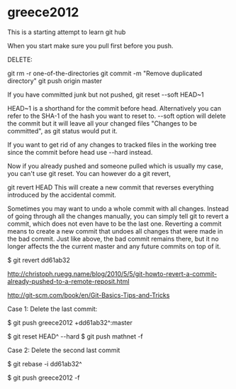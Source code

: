greece2012
==========

This is a starting attempt to learn git hub

When you start make sure you pull first before you push.

DELETE:

git rm -r one-of-the-directories
git commit -m "Remove duplicated directory"
git push origin master

If you have committed junk but not pushed,
git reset --soft HEAD~1

HEAD~1 is a shorthand for the commit before head. Alternatively you can refer to the SHA-1 of the hash you want to reset to. --soft option will delete the commit but it will leave all your changed files "Changes to be committed", as git status would put it.

If you want to get rid of any changes to tracked files in the working tree since the commit before head use --hard instead.

Now if you already pushed and someone pulled which is usually my case, you can't use git reset. You can however do a git revert,

git revert HEAD
This will create a new commit that reverses everything introduced by the accidental commit.


Sometimes you may want to undo a whole commit with all changes. Instead of going through all the changes manually, you can simply tell git to revert a commit, which does not even have to be the last one. Reverting a commit means to create a new commit that undoes all changes that were made in the bad commit. Just like above, the bad commit remains there, but it no longer affects the the current master and any future commits on top of it.

$ git revert dd61ab32


http://christoph.ruegg.name/blog/2010/5/5/git-howto-revert-a-commit-already-pushed-to-a-remote-reposit.html

http://git-scm.com/book/en/Git-Basics-Tips-and-Tricks

Case 1: Delete the last commit:

$ git push greece2012 +dd61ab32^:master

$ git reset HEAD^ --hard
$ git push mathnet -f

Case 2: Delete the second last commit

$ git rebase -i dd61ab32^

$ git push greece2012 -f